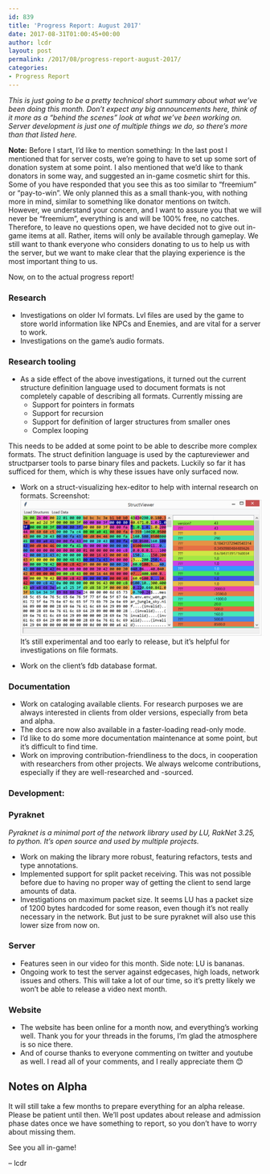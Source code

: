 ```yaml
---
id: 839
title: 'Progress Report: August 2017'
date: 2017-08-31T01:00:45+00:00
author: lcdr
layout: post
permalink: /2017/08/progress-report-august-2017/
categories:
- Progress Report
---
```

_This is just going to be a pretty technical short summary about what we’ve been doing this month. Don’t expect any big announcements here, think of it more as a “behind the scenes” look at what we’ve been working on. Server development is just one of multiple things we do, so there’s more than that listed here._

**Note:** Before I start, I’d like to mention something:
In the last post I mentioned that for server costs, we’re going to have to set up some sort of donation system at some point. I also mentioned that we’d like to thank donators in some way, and suggested an in-game cosmetic shirt for this. Some of you have responded that you see this as too similar to “freemium” or “pay-to-win”. We only planned this as a small thank-you, with nothing more in mind, similar to something like donator mentions on twitch. However, we understand your concern, and I want to assure you that we will never be “freemium”, everything is and will be 100% free, no catches. Therefore, to leave no questions open, we have decided not to give out in-game items at all. Rather, items will only be available through gameplay. We still want to thank everyone who considers donating to us to help us with the server, but we want to make clear that the playing experience is the most important thing to us.

Now, on to the actual progress report!

### Research

* Investigations on older lvl formats. Lvl files are used by the game to store world information like NPCs and Enemies, and are vital for a server to work.
* Investigations on the game’s audio formats.

### Research tooling

* As a side effect of the above investigations, it turned out the current structure definition language used to document formats is not completely capable of describing all formats. Currently missing are
	* Support for pointers in formats
	* Support for recursion
	* Support for definition of larger structures from smaller ones
	* Complex looping

This needs to be added at some point to be able to describe more complex formats. The struct definition language is used by the captureviewer and structparser tools to parse binary files and packets. Luckily so far it has sufficed for them, which is why these issues have only surfaced now.

* Work on a struct-visualizing hex-editor to help with internal research on formats. Screenshot: ![Parsed and highlighted stucts in the viewer, with unparsed part visible below.](/assets/2017/08/structviewer.png)
It’s still experimental and too early to release, but it’s helpful for investigations on file formats.

* Work on the client’s fdb database format.

### Documentation

* Work on cataloging available clients. For research purposes we are always interested in clients from older versions, especially from beta and alpha.
* The docs are now also available in a faster-loading read-only mode.
* I’d like to do some more documentation maintenance at some point, but it’s difficult to find time.
* Work on improving contribution-friendliness to the docs, in cooperation with researchers from other projects. We always welcome contributions, especially if they are well-researched and -sourced.

### Development:

### Pyraknet

_Pyraknet is a minimal port of the network library used by LU, RakNet 3.25, to python. It’s open source and used by multiple projects._

* Work on making the library more robust, featuring refactors, tests and type annotations.
* Implemented support for split packet receiving. This was not possible before due to having no proper way of getting the client to send large amounts of data.
* Investigations on maximum packet size. It seems LU has a packet size of 1200 bytes hardcoded for some reason, even though it’s not really necessary in the network. But just to be sure pyraknet will also use this lower size from now on.

### Server

* Features seen in our video for this month. Side note: LU is bananas.
* Ongoing work to test the server against edgecases, high loads, network issues and others. This will take a lot of our time, so it’s pretty likely we won’t be able to release a video next month.

### Website

* The website has been online for a month now, and everything’s working well. Thank you for your threads in the forums, I’m glad the atmosphere is so nice there.
* And of course thanks to everyone commenting on twitter and youtube as well. I read all of your comments, and I really appreciate them 😊

## Notes on Alpha

It will still take a few months to prepare everything for an alpha release. Please be patient until then. We’ll post updates about release and admission phase dates once we have something to report, so you don’t have to worry about missing them.

See you all in-game!

– lcdr